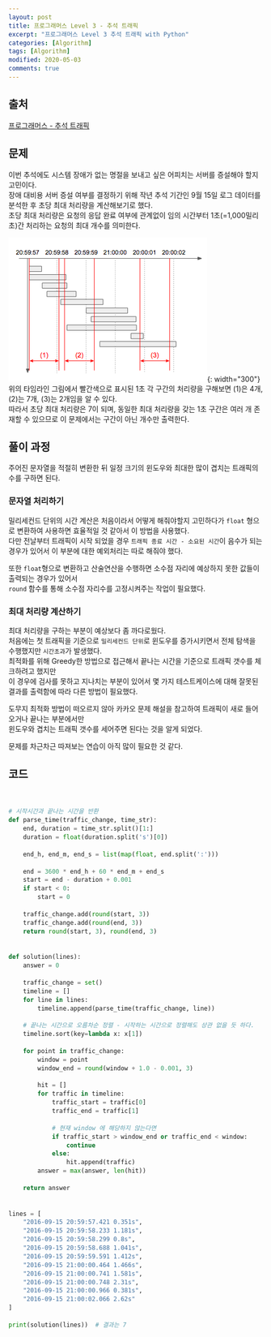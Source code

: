 ```yaml
---
layout: post
title: 프로그래머스 Level 3 - 추석 트래픽
excerpt: "프로그래머스 Level 3 추석 트래픽 with Python"
categories: [Algorithm]
tags: [Algorithm]
modified: 2020-05-03
comments: true
---
```


## 출처
[프로그래머스 - 추석 트래픽](https://programmers.co.kr/learn/courses/30/lessons/17676)


## 문제
이번 추석에도 시스템 장애가 없는 명절을 보내고 싶은 어피치는 서버를 증설해야 할지 고민이다. <br>
장애 대비용 서버 증설 여부를 결정하기 위해 작년 추석 기간인 9월 15일 로그 데이터를 분석한 후 초당 최대 처리량을 계산해보기로 했다. <br>
초당 최대 처리량은 요청의 응답 완료 여부에 관계없이 임의 시간부터 1초(=1,000밀리초)간 처리하는 요청의 최대 개수를 의미한다. <br>

![이미지](/img/programmers/holiday-traffic.png){: width="300"}
위의 타임라인 그림에서 빨간색으로 표시된 1초 각 구간의 처리량을 구해보면 (1)은 4개, (2)는 7개, (3)는 2개임을 알 수 있다. <br> 
따라서 초당 최대 처리량은 7이 되며, 동일한 최대 처리량을 갖는 1초 구간은 여러 개 존재할 수 있으므로 이 문제에서는 구간이 아닌 개수만 출력한다. <br>


## 풀이 과정
주어진 문자열을 적절히 변환한 뒤 일정 크기의 윈도우와 최대한 많이 겹치는 트래픽의 수를 구하면 된다. <br>

### 문자열 처리하기
밀리세컨드 단위의 시간 계산은 처음이라서 어떻게 해줘야할지 고민하다가 `float` 형으로 변환하여 사용하면 효율적일 것 같아서 이 방법을 사용했다. <br>
다만 전날부터 트래픽이 시작 되었을 경우 `트래픽 종료 시간 - 소요된 시간`이 음수가 되는 경우가 있어서 이 부분에 대한 예외처리는 따로 해줘야 했다. <br>

또한 `float`형으로 변환하고 산술연산을 수행하면 소수점 자리에 예상하지 못한 값들이 출력되는 경우가 있어서 <br>
`round` 함수를 통해 소수점 자리수를 고정시켜주는 작업이 필요했다. <br>


### 최대 처리량 계산하기
최대 처리량을 구하는 부분이 예상보다 좀 까다로웠다. <br>
처음에는 첫 트래픽을 기준으로 `밀리세컨드 단위`로 윈도우를 증가시키면서 전체 탐색을 수행했지만 `시간초과`가 발생했다.<br>
최적화를 위해 Greedy한 방법으로 접근해서 끝나는 시간을 기준으로 트래픽 갯수를 체크하려고 했지만 <br>
이 경우에 검사를 못하고 지나치는 부분이 있어서 몇 가지 테스트케이스에 대해 잘못된 결과를 출력함에 따라 다른 방법이 필요했다. <br>

도무지 최적화 방법이 떠오르지 않아 카카오 문제 해설을 참고하여 트래픽이 새로 들어오거나 끝나는 부분에서만 <br>
윈도우와 겹치는 트래픽 갯수를 세어주면 된다는 것을 알게 되었다. <br>

문제를 차근차근 따져보는 연습이 아직 많이 필요한 것 같다. <br>


## 코드
~~~ python


# 시작시간과 끝나는 시간을 반환
def parse_time(traffic_change, time_str):
    end, duration = time_str.split()[1:]
    duration = float(duration.split('s')[0])

    end_h, end_m, end_s = list(map(float, end.split(':')))

    end = 3600 * end_h + 60 * end_m + end_s
    start = end - duration + 0.001
    if start < 0:
        start = 0

    traffic_change.add(round(start, 3))
    traffic_change.add(round(end, 3))
    return round(start, 3), round(end, 3)


def solution(lines):
    answer = 0

    traffic_change = set()
    timeline = []
    for line in lines:
        timeline.append(parse_time(traffic_change, line))

    # 끝나는 시간으로 오름차순 정렬 - 시작하는 시간으로 정렬해도 상관 없을 듯 하다.
    timeline.sort(key=lambda x: x[1])

    for point in traffic_change:
        window = point
        window_end = round(window + 1.0 - 0.001, 3)

        hit = []
        for traffic in timeline:
            traffic_start = traffic[0]
            traffic_end = traffic[1]

            # 현재 window 에 해당하지 않는다면
            if traffic_start > window_end or traffic_end < window:
                continue
            else:
                hit.append(traffic)
        answer = max(answer, len(hit))

    return answer


lines = [
    "2016-09-15 20:59:57.421 0.351s",
    "2016-09-15 20:59:58.233 1.181s",
    "2016-09-15 20:59:58.299 0.8s",
    "2016-09-15 20:59:58.688 1.041s",
    "2016-09-15 20:59:59.591 1.412s",
    "2016-09-15 21:00:00.464 1.466s",
    "2016-09-15 21:00:00.741 1.581s",
    "2016-09-15 21:00:00.748 2.31s",
    "2016-09-15 21:00:00.966 0.381s",
    "2016-09-15 21:00:02.066 2.62s"
]

print(solution(lines))  # 결과는 7


~~~

